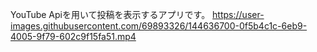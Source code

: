 YouTube Apiを用いて投稿を表示するアプリです。
https://user-images.githubusercontent.com/69893326/144636700-0f5b4c1c-6eb9-4005-9f79-602c9f15fa51.mp4

